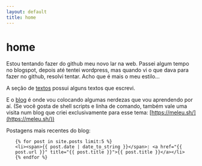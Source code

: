 ```yaml
---
layout: default
title: home
---
```


# home

Estou tentando fazer do github meu novo lar na web. Passei algum tempo no
blogspot, depois até tentei wordpress, mas quando vi o que dava para fazer
no github, resolvi tentar. Acho que é mais o meu estilo...

A seção de [textos](/txts/) possui alguns textos que escrevi.

E o [blog](/blog/) é onde vou colocando algumas nerdezas que
vou aprendendo por aí. (Se você gosta de shell scripts e linha de comando,
também vale uma visita num blog que criei exclusivamente para esse tema:
[https://meleu.sh/](https://meleu.sh/))

Postagens mais recentes do blog:
<ul class="posts">

    {% for post in site.posts limit:5 %}
    <li><span>{{ post.date | date_to_string }}</span>: <a href="{{ post.url }}" title="{{ post.title }}">{{ post.title }}</a></li>
    {% endfor %}
</ul>
